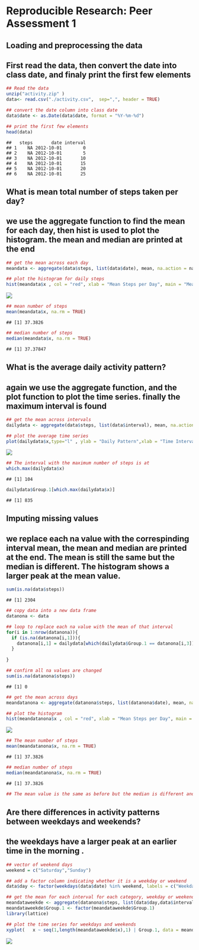 # Reproducible Research: Peer Assessment 1


## Loading and preprocessing the data
## First read the data, then convert the date into class date, and finaly print the first few elements

```r
## Read the data
unzip("activity.zip" )
data<- read.csv("./activity.csv",  sep=",", header = TRUE)

## convert the date column into class date
data$date <- as.Date(data$date, format = "%Y-%m-%d")

## print the first few elements
head(data)
```

```
##   steps       date interval
## 1    NA 2012-10-01        0
## 2    NA 2012-10-01        5
## 3    NA 2012-10-01       10
## 4    NA 2012-10-01       15
## 5    NA 2012-10-01       20
## 6    NA 2012-10-01       25
```


## What is mean total number of steps taken per day?
## we use the aggregate function to find the mean for each day, then hist is used to plot the histogram. the mean and median are printed at the end

```r
## get the mean across each day
meandata <- aggregate(data$steps, list(data$date), mean, na.action = na.omit, na.rm=TRUE)

## plot the histogram for daily steps
hist(meandata$x , col = "red", xlab = "Mean Steps per Day", main = "Mean Steps")
```

![](PA1_template_files/figure-html/unnamed-chunk-2-1.png)

```r
## mean number of steps
mean(meandata$x, na.rm = TRUE)
```

```
## [1] 37.3826
```

```r
## median number of steps
median(meandata$x, na.rm = TRUE)
```

```
## [1] 37.37847
```


## What is the average daily activity pattern?
## again we use the aggregate function, and the plot function to plot the time series. finally the maximum interval is found

```r
## get the mean across intervals
dailydata <- aggregate(data$steps, list(data$interval), mean, na.action = na.omit, na.rm=TRUE)

## plot the average time series
plot(dailydata$x,type="l" , ylab = "Daily Pattern",xlab = "Time Interval", main = "Daily Activity Pattern")
```

![](PA1_template_files/figure-html/unnamed-chunk-3-1.png)

```r
## The interval with the maximum number of steps is at 
which.max(dailydata$x)
```

```
## [1] 104
```

```r
dailydata$Group.1[which.max(dailydata$x)]
```

```
## [1] 835
```


## Imputing missing values
## we replace each na value with the correspinding interval mean, the mean and median are printed at the end. The mean is still the same but the median is different. The histogram shows a larger peak at the mean value.

```r
sum(is.na(data$steps))
```

```
## [1] 2304
```

```r
## copy data into a new data frame
datanona <- data

## loop to replace each na value with the mean of that interval
for(i in 1:nrow(datanona)){
  if (is.na(datanona[i,1])){
    datanona[i,1] = dailydata[which(dailydata$Group.1 == datanona[i,3]),]$x
  }
  
}

## confirm all na values are changed
sum(is.na(datanona$steps))
```

```
## [1] 0
```

```r
## get the mean across days
meandatanona <- aggregate(datanona$steps, list(datanona$date), mean, na.action = na.omit, na.rm=TRUE)

## plot the histogram
hist(meandatanona$x , col = "red", xlab = "Mean Steps per Day", main = "Mean Steps")
```

![](PA1_template_files/figure-html/unnamed-chunk-4-1.png)

```r
## The mean number of steps
mean(meandatanona$x, na.rm = TRUE)
```

```
## [1] 37.3826
```

```r
## median number of steps
median(meandatanona$x, na.rm = TRUE)
```

```
## [1] 37.3826
```

```r
## The mean value is the same as before but the median is different and there is a slight change in the histogram
```




## Are there differences in activity patterns between weekdays and weekends?
## the weekdays have a larger peak at an earlier time in the morning .

```r
## vector of weekend days
weekend = c("Saturday","Sunday")

## add a factor column indicating whether it is a weekday or weekend
data$day <- factor(weekdays(data$date) %in% weekend, labels = c("Weekday","weekend"))

## get the mean for each interval for each category, weekday or weekend
meandataweekde <- aggregate(datanona$steps, list(data$day,data$interval), mean, na.action = na.omit, na.rm=TRUE)
meandataweekde$Group.1 <- factor(meandataweekde$Group.1)
library(lattice)

## plot the time series for weekdays and weekends
xyplot(   x ~ seq(1,length(meandataweekde$x),1) | Group.1, data = meandataweekde, type="l", ylab = "Number of Steps", xlab = "Interval",  layout = c(1,2))
```

![](PA1_template_files/figure-html/unnamed-chunk-5-1.png)

